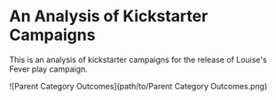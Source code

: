 # An Analysis of Kickstarter Campaigns

This is an analysis of kickstarter campaigns for the release of Louise's Fever play campaign.


![Parent Category Outcomes](path/to/Parent Category Outcomes.png)
